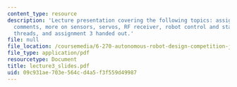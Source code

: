 ```yaml
---
content_type: resource
description: 'Lecture presentation covering the following topics: assignment 2: general
  comments, more on sensors, servos, RF receiver, robot control and state machines,
  threads, and assignment 3 handed out.'
file: null
file_location: /coursemedia/6-270-autonomous-robot-design-competition-january-iap-2005/09c931ae703e564cd4a5f3f559d49987_lecture3_slides.pdf
file_type: application/pdf
resourcetype: Document
title: lecture3_slides.pdf
uid: 09c931ae-703e-564c-d4a5-f3f559d49987
---
```

